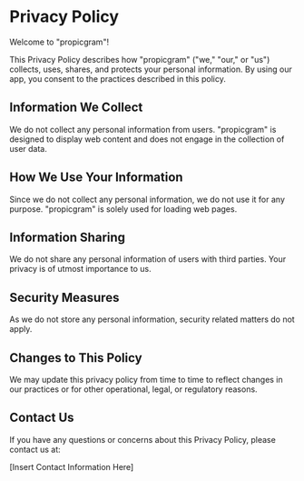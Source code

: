 # Privacy Policy

Welcome to "propicgram"!

This Privacy Policy describes how "propicgram" ("we," "our," or "us") collects, uses, shares, and protects your personal information. By using our app, you consent to the practices described in this policy.

## Information We Collect

We do not collect any personal information from users. "propicgram" is designed to display web content and does not engage in the collection of user data.

## How We Use Your Information

Since we do not collect any personal information, we do not use it for any purpose. "propicgram" is solely used for loading web pages.

## Information Sharing

We do not share any personal information of users with third parties. Your privacy is of utmost importance to us.

## Security Measures

As we do not store any personal information, security related matters do not apply.

## Changes to This Policy

We may update this privacy policy from time to time to reflect changes in our practices or for other operational, legal, or regulatory reasons.

## Contact Us

If you have any questions or concerns about this Privacy Policy, please contact us at:

[Insert Contact Information Here]
